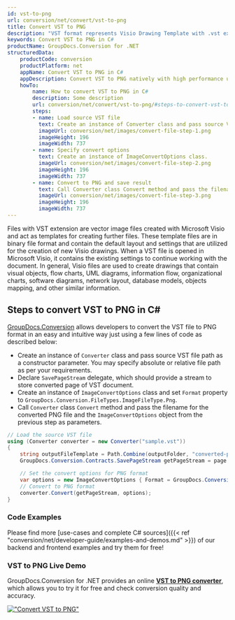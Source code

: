```yaml
---
id: vst-to-png
url: conversion/net/convert/vst-to-png
title: Convert VST to PNG
description: "VST format represents Visio Drawing Template with .vst extension. Learn how to convert VST to PNG file programmatically in C# language using GroupDocs.Conversion for .NET library."
keywords: Convert VST to PNG in C#
productName: GroupDocs.Conversion for .NET
structuredData:
    productCode: conversion
    productPlatform: net
    appName: Convert VST to PNG in C#
    appDescription: Convert VST to PNG natively with high performance using C# language and server side GroupDocs.Conversion for .NET APIs, without the use of any software like Microsoft or Open Office.
    howTo:
        name: How to convert VST to PNG in C# 
        description: Some description
        url: conversion/net/convert/vst-to-png/#steps-to-convert-vst-to-png-in-c
        steps:
        - name: Load source VST file 
          text: Create an instance of Converter class and pass source VST file path as a constructor parameter. You may specify absolute or relative file path as per your requirements. 
          imageUrl: conversion/net/images/convert-file-step-1.png
          imageHeight: 196
          imageWidth: 737
        - name: Specify convert options 
          text: Create an instance of ImageConvertOptions class.
          imageUrl: conversion/net/images/convert-file-step-2.png
          imageHeight: 196
          imageWidth: 737
        - name: Convert to PNG and save result 
          text: Call Converter class Convert method and pass the filename for the converted HTML file and the ImageConvertOptions object from the previous step as parameters.
          imageUrl: conversion/net/images/convert-file-step-3.png
          imageHeight: 196
          imageWidth: 737
---
```


Files with VST extension are vector image files created with Microsoft Visio and act as templates for creating further files. These template files are in binary file format and contain the default layout and settings that are utilized for the creation of new Visio drawings. When a VST file is opened in Microsoft Visio, it contains the existing settings to continue working with the document. In general, Visio files are used to create drawings that contain visual objects, flow charts, UML diagrams, information flow, organizational charts, software diagrams, network layout, database models, objects mapping, and other similar information.

## Steps to convert VST to PNG in C#

[GroupDocs.Conversion](https://products.groupdocs.com/conversion/net) allows developers to convert the VST file to PNG format in an easy and intuitive way just using a few lines of code as described below:

* Create an instance of `Converter` class and pass source VST file path as a constructor parameter. You may specify absolute or relative file path as per your requirements. 
* Declare `SavePageStream` delegate, which should provide a stream to store converted page of VST document.
* Create an instance of `ImageConvertOptions` class and set `Format` property to `GroupDocs.Conversion.FileTypes.ImageFileType.Png`.
* Call `Converter` class `Convert` method and pass the filename for the converted PNG file and the `ImageConvertOptions` object from the previous step as parameters.

```csharp
// Load the source VST file
using (Converter converter = new Converter("sample.vst"))
{
    string outputFileTemplate = Path.Combine(outputFolder, "converted-page-{0}.png");
    GroupDocs.Conversion.Contracts.SavePageStream getPageStream = page => new FileStream(string.Format(outputFileTemplate, page), FileMode.Create);

    // Set the convert options for PNG format
    var options = new ImageConvertOptions { Format = GroupDocs.Conversion.FileTypes.ImageFileType.Png };   
    // Convert to PNG format
    converter.Convert(getPageStream, options);
}
```

### Code Examples

Please find more [use-cases and complete C# sources]({{< ref "conversion/net/developer-guide/examples-and-demos.md" >}}) of our backend and frontend examples and try them for free!

### VST to PNG Live Demo

GroupDocs.Conversion for .NET provides an online [**VST to PNG converter**](https://products.groupdocs.app/conversion/vst-to-png), which allows you to try it for free and check conversion quality and accuracy.

[!["Convert VST to PNG"](conversion/net/images/convert-to-png/convert-vst-to-png.png)](https://products.groupdocs.app/conversion/vst-to-png)
